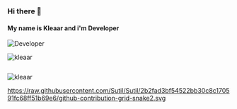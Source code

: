### Hi there 👋
#### My name is Kleaar and i'm Developer
![Developer](https://cdn.discordapp.com/attachments/1056531281904672788/1061717042392219789/49c288411e888ada59a7cac132917197.jpg)

<p align="left"> <img src="https://komarev.com/ghpvc/?username=kleaar&label=Profile%20views&color=0e75b6&style=flat" alt="kleaar" /> </p>

<p align="left"> <a href="https://twitter.com/" target="blank"><img src="https://img.shields.io/twitter/follow/?logo=twitter&style=for-the-badge" alt="" /></a> </p>

<img src="https://camo.githubusercontent.com/1dce99d0b4b8bcefca1d24d2affc66d2233eccd30e843d00bccb8f583d4356fc/68747470733a2f2f636f756e742e6765746c6f6c692e636f6d2f6765742f403a417968757575" alt="kleaar" /> </p>

https://raw.githubusercontent.com/Sutil/Sutil/2b2fad3bf54522bb30c8c170591fc68ff51b69e6/github-contribution-grid-snake2.svg
